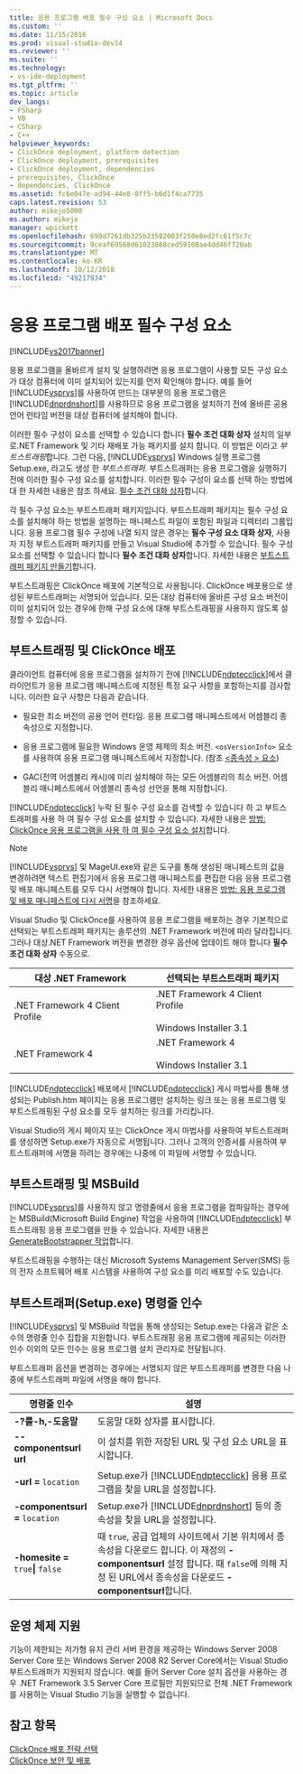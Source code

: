 ```yaml
---
title: 응용 프로그램 배포 필수 구성 요소 | Microsoft Docs
ms.custom: ''
ms.date: 11/15/2016
ms.prod: visual-studio-dev14
ms.reviewer: ''
ms.suite: ''
ms.technology:
- vs-ide-deployment
ms.tgt_pltfrm: ''
ms.topic: article
dev_langs:
- FSharp
- VB
- CSharp
- C++
helpviewer_keywords:
- ClickOnce deployment, platform detection
- ClickOnce deployment, prerequisites
- ClickOnce deployment, dependencies
- prerequisites, ClickOnce
- dependencies, ClickOnce
ms.assetid: fc6e047e-ad94-44e8-8ff5-b6d1f4ca7735
caps.latest.revision: 53
author: mikejo5000
ms.author: mikejo
manager: wpickett
ms.openlocfilehash: 699d7261db325b23502003f250e8ed2fc61f5c7c
ms.sourcegitcommit: 9ceaf69568d61023868ced59108ae4dd46f720ab
ms.translationtype: MT
ms.contentlocale: ko-KR
ms.lasthandoff: 10/12/2018
ms.locfileid: "49217934"
---
```

# <a name="application-deployment-prerequisites"></a>응용 프로그램 배포 필수 구성 요소
[!INCLUDE[vs2017banner](../includes/vs2017banner.md)]

응용 프로그램을 올바르게 설치 및 실행하려면 응용 프로그램이 사용할 모든 구성 요소가 대상 컴퓨터에 이미 설치되어 있는지를 먼저 확인해야 합니다. 예를 들어 [!INCLUDE[vsprvs](../includes/vsprvs-md.md)]를 사용하여 만드는 대부분의 응용 프로그램은 [!INCLUDE[dnprdnshort](../includes/dnprdnshort-md.md)]를 사용하므로 응용 프로그램을 설치하기 전에 올바른 공용 언어 런타임 버전을 대상 컴퓨터에 설치해야 합니다.  
  
 이러한 필수 구성이 요소를 선택할 수 있습니다 합니다 **필수 조건 대화 상자** 설치의 일부로.NET Framework 및 기타 재배포 가능 패키지를 설치 합니다. 이 방법은 이라고 *부트스트래핑*합니다. 그런 다음, [!INCLUDE[vsprvs](../includes/vsprvs-md.md)] Windows 실행 프로그램 Setup.exe, 라고도 생성 한 *부트스트래퍼*. 부트스트래퍼는 응용 프로그램을 실행하기 전에 이러한 필수 구성 요소를 설치합니다. 이러한 필수 구성이 요소를 선택 하는 방법에 대 한 자세한 내용은 참조 하세요. [필수 조건 대화 상자](../ide/reference/prerequisites-dialog-box.md)합니다.  
  
 각 필수 구성 요소는 부트스트래퍼 패키지입니다. 부트스트래퍼 패키지는 필수 구성 요소를 설치해야 하는 방법을 설명하는 매니페스트 파일이 포함된 파일과 디렉터리 그룹입니다. 응용 프로그램 필수 구성에 나열 되지 않은 경우는 **필수 구성 요소 대화 상자**, 사용자 지정 부트스트래퍼 패키지를 만들고 Visual Studio에 추가할 수 있습니다. 필수 구성 요소를 선택할 수 있습니다 합니다 **필수 조건 대화 상자**합니다. 자세한 내용은 [부트스트래퍼 패키지 만들기](../deployment/creating-bootstrapper-packages.md)합니다.  
  
 부트스트래핑은 ClickOnce 배포에 기본적으로 사용됩니다. ClickOnce 배포용으로 생성된 부트스트래퍼는 서명되어 있습니다. 모든 대상 컴퓨터에 올바른 구성 요소 버전이 이미 설치되어 있는 경우에 한해 구성 요소에 대해 부트스트래핑을 사용하지 않도록 설정할 수 있습니다.  
  
## <a name="bootstrapping-and-clickonce-deployment"></a>부트스트래핑 및 ClickOnce 배포  
 클라이언트 컴퓨터에 응용 프로그램을 설치하기 전에 [!INCLUDE[ndptecclick](../includes/ndptecclick-md.md)]에서 클라이언트가 응용 프로그램 매니페스트에 지정된 특정 요구 사항을 포함하는지를 검사합니다. 이러한 요구 사항은 다음과 같습니다.  
  
-   필요한 최소 버전의 공용 언어 런타임. 응용 프로그램 매니페스트에서 어셈블리 종속성으로 지정합니다.  
  
-   응용 프로그램에 필요한 Windows 운영 체제의 최소 버전. `<osVersionInfo>` 요소를 사용하여 응용 프로그램 매니페스트에서 지정합니다. (참조 [ \<종속성 > 요소](../deployment/dependency-element-clickonce-application.md))  
  
-   GAC(전역 어셈블리 캐시)에 미리 설치해야 하는 모든 어셈블리의 최소 버전. 어셈블리 매니페스트에서 어셈블리 종속성 선언을 통해 지정합니다.  
  
 [!INCLUDE[ndptecclick](../includes/ndptecclick-md.md)] 누락 된 필수 구성 요소를 검색할 수 있습니다 하 고 부트스트래퍼를 사용 하 여 필수 구성 요소를 설치할 수 있습니다. 자세한 내용은 [방법: ClickOnce 응용 프로그램을 사용 하 여 필수 구성 요소 설치](../deployment/how-to-install-prerequisites-with-a-clickonce-application.md)합니다.  
  
> [!NOTE]
>  [!INCLUDE[vsprvs](../includes/vsprvs-md.md)] 및 MageUI.exe와 같은 도구를 통해 생성된 매니페스트의 값을 변경하려면 텍스트 편집기에서 응용 프로그램 매니페스트를 편집한 다음 응용 프로그램 및 배포 매니페스트를 모두 다시 서명해야 합니다. 자세한 내용은 [방법: 응용 프로그램 및 배포 매니페스트에 다시 서명](../deployment/how-to-re-sign-application-and-deployment-manifests.md)을 참조하세요.  
  
 Visual Studio 및 ClickOnce를 사용하여 응용 프로그램을 배포하는 경우 기본적으로 선택되는 부트스트래퍼 패키지는 솔루션의 .NET Framework 버전에 따라 달라집니다. 그러나 대상.NET Framework 버전을 변경한 경우 옵션에 업데이트 해야 합니다 **필수 조건 대화 상자** 수동으로.  
  
|대상 .NET Framework|선택되는 부트스트래퍼 패키지|  
|---------------------------|------------------------------------|  
|.NET Framework 4 Client Profile|.NET Framework 4 Client Profile<br /><br /> Windows Installer 3.1|  
|.NET Framework 4|.NET Framework 4<br /><br /> Windows Installer 3.1|  
  
 [!INCLUDE[ndptecclick](../includes/ndptecclick-md.md)] 배포에서 [!INCLUDE[ndptecclick](../includes/ndptecclick-md.md)] 게시 마법사를 통해 생성되는 Publish.htm 페이지는 응용 프로그램만 설치하는 링크 또는 응용 프로그램 및 부트스트래핑된 구성 요소를 모두 설치하는 링크를 가리킵니다.  
  
 Visual Studio의 게시 페이지 또는 ClickOnce 게시 마법사를 사용하여 부트스트래퍼를 생성하면 Setup.exe가 자동으로 서명됩니다. 그러나 고객의 인증서를 사용하여 부트스트래퍼에 서명을 하려는 경우에는 나중에 이 파일에 서명할 수 있습니다.  
  
## <a name="bootstrapping-and-msbuild"></a>부트스트래핑 및 MSBuild  
 [!INCLUDE[vsprvs](../includes/vsprvs-md.md)]를 사용하지 않고 명령줄에서 응용 프로그램을 컴파일하는 경우에는 MSBuild(Microsoft Build Engine) 작업을 사용하여 [!INCLUDE[ndptecclick](../includes/ndptecclick-md.md)] 부트스트래핑 응용 프로그램을 만들 수 있습니다. 자세한 내용은 [GenerateBootstrapper 작업](../msbuild/generatebootstrapper-task.md)합니다.  
  
 부트스트래핑을 수행하는 대신 Microsoft Systems Management Server(SMS) 등의 전자 소프트웨어 배포 시스템을 사용하여 구성 요소를 미리 배포할 수도 있습니다.  
  
## <a name="bootstrapper-setupexe-command-line-arguments"></a>부트스트래퍼(Setup.exe) 명령줄 인수  
 [!INCLUDE[vsprvs](../includes/vsprvs-md.md)] 및 MSBuild 작업을 통해 생성되는 Setup.exe는 다음과 같은 소수의 명령줄 인수 집합을 지원합니다. 부트스트래핑 응용 프로그램에 제공되는 이러한 인수 이외의 모든 인수는 응용 프로그램 설치 관리자로 전달됩니다.  
  
 부트스트래퍼 옵션을 변경하는 경우에는 서명되지 않은 부트스트래퍼를 변경한 다음 나중에 부트스트래퍼 파일에 서명을 해야 합니다.  
  
|명령줄 인수|설명|  
|---------------------------|-----------------|  
|**-?를-h,-도움말**|도움말 대화 상자를 표시합니다.|  
|**--componentsurl url**|이 설치를 위한 저장된 URL 및 구성 요소 URL을 표시합니다.|  
|**-url =** `location`|Setup.exe가 [!INCLUDE[ndptecclick](../includes/ndptecclick-md.md)] 응용 프로그램을 찾을 URL을 설정합니다.|  
|**-componentsurl =** `location`|Setup.exe가 [!INCLUDE[dnprdnshort](../includes/dnprdnshort-md.md)] 등의 종속성을 찾을 URL을 설정합니다.|  
|**-homesite =** `true`**&#124;** `false`|때 `true`, 공급 업체의 사이트에서 기본 위치에서 종속성을 다운로드 합니다. 이 재정의 **-componentsurl** 설정 합니다. 때 `false`에 의해 지정 된 URL에서 종속성을 다운로드 **-componentsurl**합니다.|  
  
## <a name="operating-system-support"></a>운영 체제 지원  
 기능이 제한되는 저가형 유지 관리 서버 환경을 제공하는 Windows Server 2008 Server Core 또는 Windows Server 2008 R2 Server Core에서는 Visual Studio 부트스트래퍼가 지원되지 않습니다. 예를 들어 Server Core 설치 옵션을 사용하는 경우 .NET Framework 3.5 Server Core 프로필만 지원되므로 전체 .NET Framework를 사용하는 Visual Studio 기능을 실행할 수 없습니다.  
  
## <a name="see-also"></a>참고 항목  
 [ClickOnce 배포 전략 선택](../deployment/choosing-a-clickonce-deployment-strategy.md)   
 [ClickOnce 보안 및 배포](../deployment/clickonce-security-and-deployment.md)



